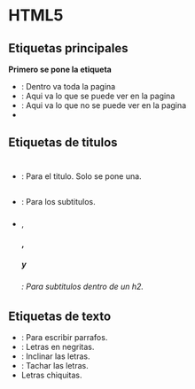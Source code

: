 # HTML5

## Etiquetas principales

**Primero se pone la etiqueta <DOCTYPE html>**
- <html></html>: Dentro va toda la pagina
- <body></body>: Aqui va lo que se puede ver en la pagina
- <head></head>: Aqui va lo que no se puede ver en la pagina
- 
## Etiquetas de titulos

- <h1></h1>: Para el titulo. Solo se pone una.
- <h2></h2>: Para los subtitulos.
- <h3></h3>,<h4></4>,<h5></5> y <h6></6>: Para subtitulos dentro de un h2.  

## Etiquetas de texto

- <p></p>: Para escribir parrafos.
- <b></b>: Letras en negritas.
- <i></i>: Inclinar las letras.
- <strike></strike>: Tachar las letras. 
- <small></small> Letras chiquitas.